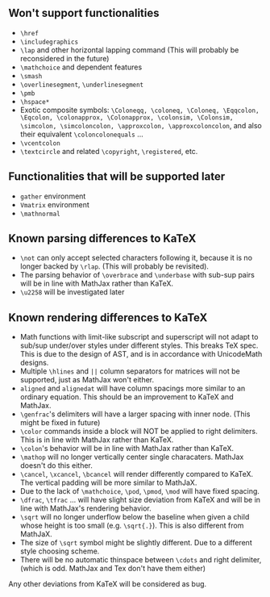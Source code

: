 
## Won't support functionalities
- `\href`
- `\includegraphics`
- `\lap` and other horizontal lapping command (This will probably be reconsidered in the future)
- `\mathchoice` and dependent features
- `\smash`
- `\overlinesegment`, `\underlinesegment`
- `\pmb`
- `\hspace*`
- Exotic composite symbols: `\Coloneqq, \coloneq, \Coloneq, \Eqqcolon, \Eqcolon, \colonapprox, \Colonapprox, \colonsim, \Colonsim, \simcolon, \simcoloncolon, \approxcolon, \approxcoloncolon`, and also their equivalent `\coloncolonequals` ...
- `\vcentcolon`
- `\textcircle` and related `\copyright`, `\registered`, etc.

## Functionalities that will be supported later
- `gather` environment
- `Vmatrix` environment
- `\mathnormal`

## Known parsing differences to KaTeX
- `\not` can only accept selected characters following it, because it is no longer backed by `\rlap`. (This will probably be revisited).
- The parsing behavior of `\overbrace` and `\underbase` with sub-sup pairs will be in line with MathJax rather than KaTeX.
- `\u2258` will be investigated later

## Known rendering differences to KaTeX
- Math functions with limit-like subscript and superscript will not adapt to sub/sup under/over styles under different styles. This breaks TeX spec. This is due to the design of AST, and is in accordance with UnicodeMath designs.
- Multiple `\hlines` and `||` column separators for matrices will not be supported, just as MathJax won't either.
- `aligned` and `alignedat` will have column spacings more similar to an ordinary equation. This should be an improvement to KaTeX and MathJax.
- `\genfrac`'s delimiters will have a larger spacing with inner node. (This might be fixed in future)
- `\color` commands inside a block will NOT be applied to right delimiters. This is in line with MathJax rather than KaTeX. 
- `\colon`'s behavior will be in line with MathJax rather than KaTeX.
- `\mathop` will no longer vertically center single characaters. MathJax doesn't do this either.
- `\cancel`, `\xcancel`, `\bcancel` will render differently compared to KaTeX. The vertical padding will be more similar to MathJaX.
- Due to the lack of `\mathchoice`, `\pod`, `\pmod`, `\mod` will have fixed spacing.
- `\dfrac`, `\tfrac` ... will have slight size deviation from KaTeX and will be in line with MathJax's rendering behavior. 
- `\sqrt` will no longer underflow below the baseline when given a child whose height is too small (e.g. `\sqrt{.}`). This is also different from MathJaX.
- The size of `\sqrt` symbol might be slightly different. Due to a different style choosing scheme.
- There will be no automatic thinspace between `\cdots` and right delimiter, (which is odd. MathJax and Tex don't have them either)


Any other deviations from KaTeX will be considered as bug.